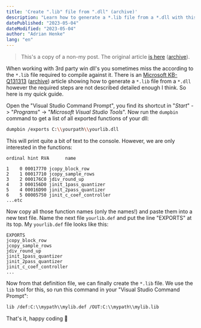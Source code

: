 ```yaml
---
title: 'Create ".lib" file from ".dll" (archive)'
description: "Learn how to generate a *.lib file from a *.dll with this comprehensive guide. Using the Visual Studio Command Prompt and Microsoft's recommended tools, this article walks you through the steps for a seamless process. Perfect for developers working with 3rd party win dll's."
datePublished: "2023-05-04"
dateModified: "2023-05-04"
author: "Adrian Henke"
lang: "en"
---
```


> This's a copy of a non-my post. The original article [is here](https://adrianhenke.wordpress.com/2008/12/05/create-lib-file-from-dll/) ([archive](https://web.archive.org/web/20161118122539/https://adrianhenke.wordpress.com/2008/12/05/create-lib-file-from-dll/)).

When working with 3rd party win dll's you sometimes miss the according to the `*.lib` file required to compile against it. There is an [Microsoft KB-Q131313](http://support.microsoft.com/?scid=kb%3Ben-us%3B131313&x=1&y=15) ([archive](https://jeffpar.github.io/kbarchive/kb/131/Q131313/)) article showing how to generate a `*.lib` file from a `*.dll` however the required steps are not described detailed enough I think. So here is my quick guide.

Open the "Visual Studio Command Prompt", you find its shortcut in "_Start_" -> "_Programs_" -> "_Microsoft Visual Studio Tools_". Now run the `dumpbin` command to get a list of all exported functions of your dll:

```bash
dumpbin /exports C:\\yourpath\\yourlib.dll
```

This will print quite a bit of text to the console. However, we are only interested in the functions:

```
ordinal hint RVA      name

1    0 00017770 jcopy_block_row
2    1 00017710 jcopy_sample_rows
3    2 000176C0 jdiv_round_up
4    3 000156D0 jinit_1pass_quantizer
5    4 00016D90 jinit_2pass_quantizer
6    5 00005750 jinit_c_coef_controller
...etc
```

Now copy all those function names (only the names!) and paste them into a new text file. Name the next file `yourlib.def` and put the line "EXPORTS" at its top. My `yourlib.def` file looks like this:

```
EXPORTS
jcopy_block_row
jcopy_sample_rows
jdiv_round_up
jinit_1pass_quantizer
jinit_2pass_quantizer
jinit_c_coef_controller
...
```

Now from that definition file, we can finally create the `*.lib` file. We use the `lib` tool for this, so run this command in your "Visual Studio Command Prompt":

```bash
lib /def:C:\\mypath\\mylib.def /OUT:C:\\mypath\\mylib.lib
```

That's it, happy coding 🙂
